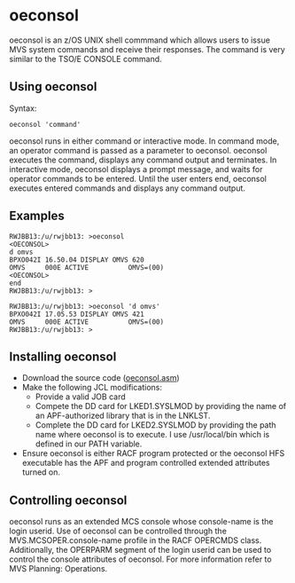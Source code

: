 # oeconsol

oeconsol is an z/OS UNIX shell commmand which allows users to issue MVS system commands and receive their responses. The command is very similar to the TSO/E CONSOLE command.

## Using oeconsol

Syntax:

```shell
oeconsol 'command'
```

oeconsol runs in either command or interactive mode. In command mode, an operator command is passed as a parameter to oeconsol. oeconsol executes the command, displays any command output and terminates. In interactive mode, oeconsol displays a prompt message, <OECONSOL> and waits for operator commands to be entered. Until the user enters end, oeconsol executes entered commands and displays any command output.

## Examples

```shell
RWJBB13:/u/rwjbb13: >oeconsol
<OECONSOL>
d omvs
BPXO042I 16.50.04 DISPLAY OMVS 620
OMVS     000E ACTIVE          OMVS=(00)
<OECONSOL>
end
RWJBB13:/u/rwjbb13: >

RWJBB13:/u/rwjbb13: >oeconsol 'd omvs'
BPXO042I 17.05.53 DISPLAY OMVS 421
OMVS     000E ACTIVE          OMVS=(00)
RWJBB13:/u/rwjbb13: >
```

## Installing oeconsol

* Download the source code ([oeconsol.asm](https://github.com/IBM/zos-tools-and-toys/blob/master/oeconsol/oeconsol.asm))
* Make the following JCL modifications:
  * Provide a valid JOB card
  * Compete the DD card for LKED1.SYSLMOD by providing the name of an APF-authorized library that is in the LNKLST.
  * Complete the DD card for LKED2.SYSLMOD by providing the path name where oeconsol is to execute. I use /usr/local/bin which is defined in our PATH variable.
* Ensure oeconsol is either RACF program protected or the oeconsol HFS executable has the APF and program controlled extended attributes turned on.

## Controlling oeconsol

oeconsol runs as an extended MCS console whose console-name is the login userid. Use of oeconsol can be controlled through the MVS.MCSOPER.console-name profile in the RACF OPERCMDS class. Additionally, the OPERPARM segment of the login userid can be used to control the console attributes of oeconsol. For more information refer to MVS Planning: Operations.
